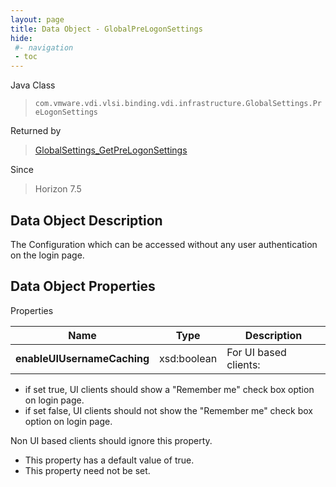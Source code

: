 ```yaml
---
layout: page
title: Data Object - GlobalPreLogonSettings
hide:
 #- navigation
 - toc
---
```






Java Class  
> `com.vmware.vdi.vlsi.binding.vdi.infrastructure.GlobalSettings.PreLogonSettings`

Returned by  
> [GlobalSettings_GetPreLogonSettings](vdi.infrastructure.GlobalSettings.md#getPreLogonSettings)

Since  
> Horizon 7.5


## Data Object Description 

The Configuration which can be accessed without any user authentication on the login page. 

## Data Object Properties

Properties

Name |  Type |  Description   
---|---|---  
**enableUIUsernameCaching**|  xsd:boolean|  For UI based clients: 

  * if set true, UI clients should show a "Remember me" check box option on login page.
  * if set false, UI clients should not show the "Remember me" check box option on login page.

Non UI based clients should ignore this property.   


  * This property has a default value of true.
 * This property need not be set.

  
  

  

